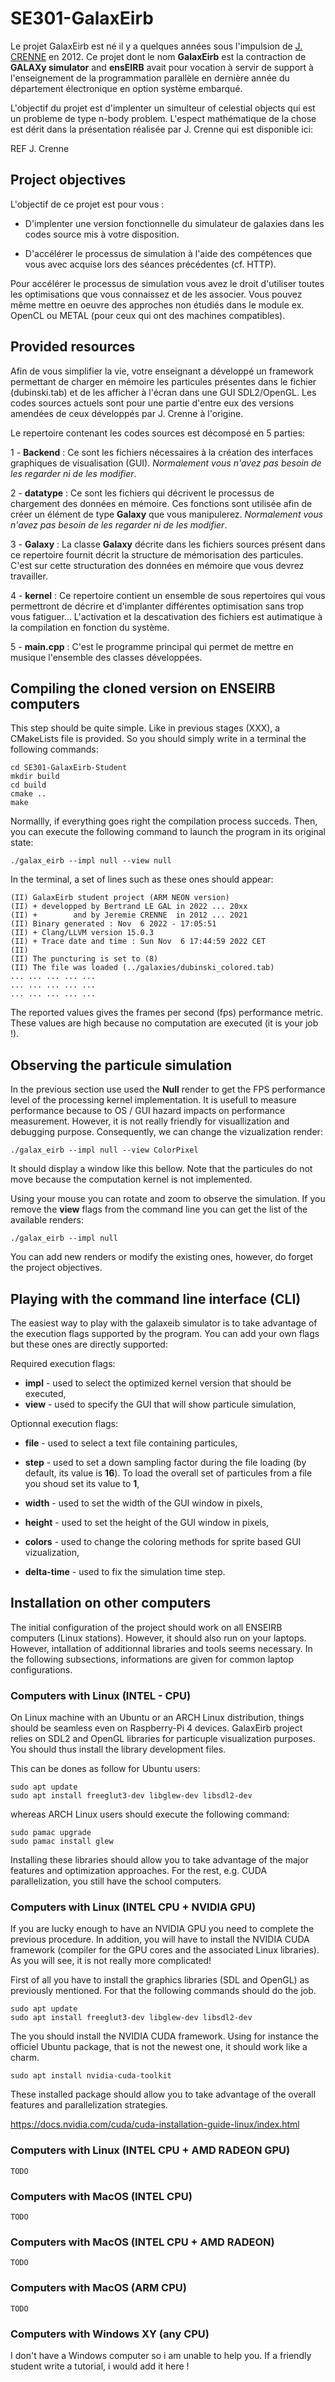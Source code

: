 # SE301-GalaxEirb
 
 Le projet GalaxEirb est né il y a quelques années sous l'impulsion de [J. CRENNE](https://www.linkedin.com/in/jeremiecrenne) en 2012. Ce projet dont le nom **GalaxEirb** est la contraction de **GALAXy simulator** and **ensEIRB** avait pour vocation à servir de support à l'enseignement de la programmation parallèle en dernière année du département électronique en option système embarqué.

L'objectif du projet est d'implenter un simulteur of celestial objects qui est un probleme de type n-body problem. L'espect mathématique de la chose est dérit dans la présentation réalisée par J. Crenne qui est disponible ici:

REF J. Crenne

## Project objectives

L'objectif de ce projet est pour vous :

- D'implenter une version fonctionnelle du simulateur de galaxies dans les codes source mis à votre disposition.

- D'accélérer le processus de simulation à l'aide des compétences que vous avec acquise lors des séances précédentes (cf. HTTP).

Pour accélérer le processus de simulation vous avez le droit d'utiliser toutes les optimisations que vous connaissez et de les associer. Vous pouvez même mettre en oeuvre des approches non étudiés dans le module ex. OpenCL ou METAL (pour ceux qui ont des machines compatibles).

## Provided resources

Afin de vous simplifier la vie, votre enseignant a développé un framework permettant de charger en mémoire les particules présentes dans le fichier (dubinski.tab) et de les afficher à l'écran dans une GUI SDL2/OpenGL. Les codes sources actuels sont pour une partie d'entre eux des versions amendées de ceux développés par J. Crenne à l'origine.

Le repertoire contenant les codes sources est décomposé en 5 parties:

1 - **Backend** : Ce sont les fichiers nécessaires à la création des interfaces graphiques de visualisation (GUI). *Normalement vous n'avez pas besoin de les regarder ni de les modifier*.

2 - **datatype** : Ce sont les fichiers qui décrivent le processus de chargement des données en mémoire. Ces fonctions sont utilisée afin de créer un élément de type **Galaxy** que vous manipulerez. *Normalement vous n'avez pas besoin de les regarder ni de les modifier*.

3 - **Galaxy** : La classe **Galaxy** décrite dans les fichiers sources présent dans ce repertoire fournit décrit la structure de mémorisation des particules. C'est sur cette structuration des données en mémoire que vous devrez travailler.

4 - **kernel** : Ce repertoire contient un ensemble de sous repertoires qui vous permettront de décrire et d'implanter différentes optimisation sans trop vous fatiguer... L'activation et la descativation des fichiers est autimatique à la compilation en fonction du système.

5 - **main.cpp** : C'est le programme principal qui permet de mettre en musique l'ensemble des classes développées.


## Compiling the cloned version on ENSEIRB computers

This step should be quite simple. Like in previous stages (XXX), a CMakeLists file is provided. So you should simply write in a terminal the following commands:

```
cd SE301-GalaxEirb-Student
mkdir build
cd build
cmake ..
make
```

Normallly, if everything goes right the compilation process succeds. Then, you can execute the following command to launch the program in its original state:

```
./galax_eirb --impl null --view null
```

In the terminal, a set of lines such as these ones should appear:

```
(II) GalaxEirb student project (ARM NEON version)
(II) + developped by Bertrand LE GAL in 2022 ... 20xx
(II) +        and by Jeremie CRENNE  in 2012 ... 2021
(II) Binary generated : Nov  6 2022 - 17:05:51
(II) + Clang/LLVM version 15.0.3
(II) + Trace date and time : Sun Nov  6 17:44:59 2022 CET
(II)
(II) The puncturing is set to (8)
(II) The file was loaded (../galaxies/dubinski_colored.tab)
... ... ... ... ...
... ... ... ... ...
... ... ... ... ...
```

The reported values gives the frames per second (fps) performance metric. These values are high because no computation are executed (it is your job !).


## Observing the particule simulation

In the previous section use used the **Null** render to get the FPS performance level of the processing kernel implementation. It is usefull to measure performance because to OS / GUI hazard impacts on performance measurement. However, it is not really friendly for visuallization and debugging purpose. Consequently, we can change the vizualization render:

```
./galax_eirb --impl null --view ColorPixel
```

It should display a window like this bellow. Note that the particules do not move because the computation kernel is not implemented.


Using your mouse you can rotate and zoom to observe the simulation. If you remove the **view** flags from the command line you can get the list of the available renders:

```
./galax_eirb --impl null
```

You can add new renders or modify the existing ones, however, do forget the project objectives.



## Playing with the command line interface (CLI)

The easiest way to play with the galaxeib simulator is to take advantage of the execution flags supported by the program. You can add your own flags but these ones are directly supported: 

Required execution flags:

- **impl**       - used to select the optimized kernel version that should be executed,
- **view**       - used to specify the GUI that will show particule simulation,

Optionnal execution flags:

- **file**       - used to select a text file containing particules,
- **step**       - used to set a down sampling factor during the file loading (by default, its value is **16**). To load the overall set of particules from a file you shoud set its value to **1**,

- **width**      - used to set the width of the GUI window in pixels,
- **height**     - used to set the height of the GUI window in pixels,
- **colors**     - used to change the coloring methods for sprite based GUI vizualization,

- **delta-time** - used to fix the simulation time step.


## Installation on other computers

The initial configuration of the project should work on all ENSEIRB computers (Linux stations). However, it should also run on your laptops. However, intallation of additionnal libraries and tools seems necessary. In the following subsections, informations are given for common laptop configurations.

### Computers with Linux (INTEL - CPU)

On Linux machine with an Ubuntu or an ARCH Linux distribution, things should be seamless even on Raspberry-Pi 4 devices. GalaxEirb project relies on SDL2 and OpenGL libraries for particuple visualization purposes. You should thus install the library development files.

This can be dones as follow for Ubuntu users:

```
sudo apt update
sudo apt install freeglut3-dev libglew-dev libsdl2-dev
```

whereas ARCH Linux users should execute the following command:

```
sudo pamac upgrade
sudo pamac install glew
```

Installing these libraries should allow you to take advantage of the major features and optimization approaches. For the rest, e.g. CUDA parallelization, you still have the school computers.


### Computers with Linux (INTEL CPU + NVIDIA GPU)

If you are lucky enough to have an NVIDIA GPU you need to complete the previous procedure. In addition, you will have to install the NVIDIA CUDA framework (compiler for the GPU cores and the associated Linux libraries). As you will see, it is not really more complicated!

First of all you have to install the graphics libraries (SDL and OpenGL) as previously mentioned. For that the following commands should do the job.

```
sudo apt update
sudo apt install freeglut3-dev libglew-dev libsdl2-dev
```

The you should install the NVIDIA CUDA framework. Using for instance the officiel Ubuntu package, that is not the newest one, it should work like a charm.

```
sudo apt install nvidia-cuda-toolkit
```

These installed package should allow you to take advantage of the overall features and parallelization strategies.


https://docs.nvidia.com/cuda/cuda-installation-guide-linux/index.html

### Computers with Linux (INTEL CPU + AMD RADEON GPU)

```
TODO
```

### Computers with MacOS (INTEL CPU)

```
TODO
```

### Computers with MacOS (INTEL CPU + AMD RADEON)

```
TODO
```

### Computers with MacOS (ARM CPU)

```
TODO
```

### Computers with Windows XY (any CPU)

I don't have a Windows computer so i am unable to help you. If a friendly student write a tutorial, i would add it here !
